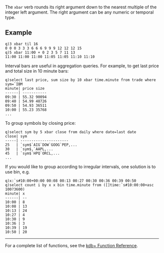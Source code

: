 The `xbar` verb rounds its right argument down to the nearest multiple of the integer left argument. The right argument can be any numeric or temporal type.

Example
-------

    q)3 xbar til 16
    0 0 0 3 3 3 6 6 6 9 9 9 12 12 12 15
    q)5 xbar 11:00 + 0 2 3 5 7 11 13
    11:00 11:00 11:00 11:05 11:05 11:10 11:10

Interval bars are useful in aggregation queries. For example, to get last price and total size in 10 minute bars:

    q)select last price, sum size by 10 xbar time.minute from trade where sym=`IBM
    minute| price size
    ------| -----------
    09:30 | 55.32 90094
    09:40 | 54.99 48726
    09:50 | 54.93 36511
    10:00 | 55.23 35768
    ...

To group symbols by closing price:

    q)select sym by 5 xbar close from daily where date=last date
    close| sym
    -----| ----------------------
    25   | `sym$`AIG`DOW`GOOG`PEP,...
    30   | `sym$,`AAPL,...
    45   | `sym$`HPQ`ORCL,...
    ...

If you would like to group according to irregular intervals, one solution is to use bin, e.g.

    q)x:`s#10:00+00:00 00:08 00:13 00:27 00:30 00:36 00:39 00:50
    q)select count i by x x bin time.minute from ([]time:`s#10:00:00+asc 100?3600)
    minute| x 
    ------| --
    10:00 | 8 
    10:08 | 13
    10:13 | 24
    10:27 | 4 
    10:30 | 9 
    10:36 | 3 
    10:39 | 19
    10:50 | 20

------------------------------------------------------------------------

For a complete list of functions, see the [kdb+ Function Reference](Reference "wikilink").
